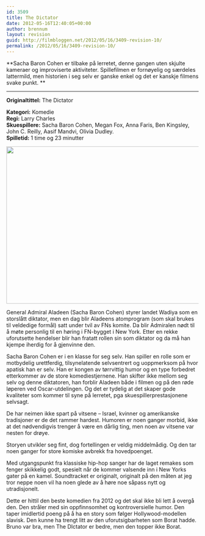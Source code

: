 ```yaml
---
id: 3509
title: The Dictator
date: 2012-05-16T12:40:05+00:00
author: brennum
layout: revision
guid: http://filmbloggen.net/2012/05/16/3409-revision-10/
permalink: /2012/05/16/3409-revision-10/
---
```

**Sacha Baron Cohen er tilbake på lerretet, denne gangen uten skjulte kameraer og improviserte aktiviteter. Spillefilmen er fornøyelig og særdeles lattermild, men historien i seg selv er ganske enkel og det er kanskje filmens svake punkt. **  
****

**<!--more-->Originaltittel:** The Dictator

  
**Kategori:** Komedie  
**Regi:** Larry Charles  
**Skuespillere:** Sacha Baron Cohen, Megan Fox, Anna Faris, Ben Kingsley, John C. Reilly, Aasif Mandvi, Olivia Dudley.  
**Spilletid:** 1 time og 23 minutter

<a href="http://filmbloggen.net/?attachment_id=3475" rel="attachment wp-att-3475"><img class="alignnone size-large wp-image-3475" src="http://filmbloggen.net/wp-content/uploads//2012/05/The-Dictator_07-620x413.jpg" alt="" width="620" height="413" /></a>

General Admiral Aladeen (Sacha Baron Cohen) styrer landet Wadiya som en storslått diktator, men en dag blir Aladeens atomprogram (som skal brukes til veldedige formål) satt under tvil av FNs komite. Da blir Admiralen nødt til å møte personlig til en høring i FN-bygget i New York. Etter en rekke uforutsette hendelser blir han fratatt rollen sin som diktator og da må han kjempe iherdig for å gjenvinne den.

Sacha Baron Cohen er i en klasse for seg selv. Han spiller en rolle som er  motbydelig urettferdig, tilsynelatende selvsentrert og uoppmerksom på hvor apatisk han er selv. Han er kongen av tørrvittig humor og en type forbedret etterkommer av de store komediestjernene. Han skifter ikke mellom seg selv og denne diktatoren, han forblir Aladeen både i filmen og på den røde løperen ved Oscar-utdelingen. Og det er tydelig at det skaper gode kvaliteter som kommer til syne på lerretet, pga skuespillerprestasjonene selvsagt.

De har neimen ikke spart på vitsene &#8211; Israel, kvinner og amerikanske tradisjoner er de det rammer hardest. Humoren er noen ganger morbid, ikke at det nødvendigvis trenger å være en dårlig ting, men noen av vitsene var nesten for drøye.

Storyen utvikler seg fint, dog fortellingen er veldig middelmådig. Og den tar noen ganger for store komiske avbrekk fra hovedpoenget.

Med utgangspunkt fra klassiske hip-hop sanger har de laget remakes som fenger skikkelig godt, spesielt når de kommer valsende inn i New Yorks gater på en kamel. Soundtracket er originalt, originalt på den måten at jeg tror neppe noen vil ha noen glede av å høre noe såpass nytt og utradisjonelt.

Dette er hittil den beste komedien fra 2012 og det skal ikke bli lett å overgå den. Den stråler med sin oppfinnsomhet og kontroversielle humor. Den taper imidlertid poeng på å ha en story som følger Hollywood-modellen slavisk. Den kunne ha trengt litt av den uforutsigbarheten som Borat hadde. Bruno var bra, men The DIctator er bedre, men den topper ikke Borat.

&nbsp;